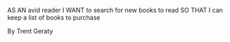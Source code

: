 AS AN avid reader
I WANT to search for new books to read
SO THAT I can keep a list of books to purchase

By Trent Geraty 
